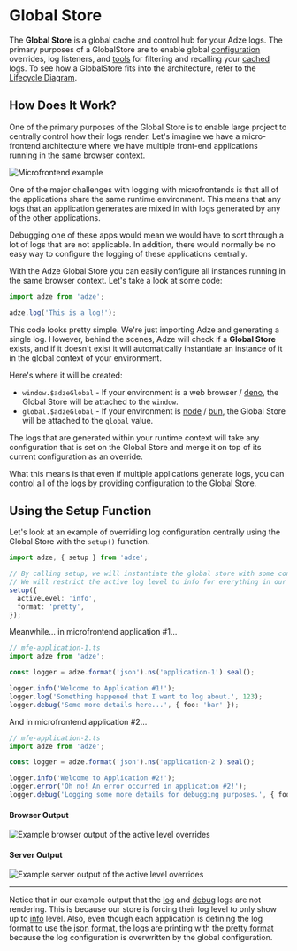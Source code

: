 # Global Store

The **Global Store** is a global cache and control hub for your Adze logs. The primary purposes of a
GlobalStore are to enable global [configuration](../reference/configuration.md) overrides, log listeners,
and [tools](../reference/global-store.md#tools) for filtering and recalling your [cached](../reference/configuration.md#user-configuration) logs. To
see how a GlobalStore fits into the architecture, refer to the [Lifecycle Diagram](./introduction.md#lifecycle).

## How Does It Work?

One of the primary purposes of the Global Store is to enable large project to centrally control how
their logs render. Let's imagine we have a micro-frontend architecture where we have multiple
front-end applications running in the same browser context.

![Microfrontend example](./examples/global-store/microfrontend-example.png)

One of the major challenges with logging with microfrontends is that all of the applications share
the same runtime environment. This means that any logs that an application generates are mixed in
with logs generated by any of the other applications.

Debugging one of these apps would mean we would have to sort through a lot of logs that are not
applicable. In addition, there would normally be no easy way to configure the logging of these
applications centrally.

With the Adze Global Store you can easily configure all instances running in the same browser
context. Let's take a look at some code:

```typescript
import adze from 'adze';

adze.log('This is a log!');
```

This code looks pretty simple. We're just importing Adze and generating a single log. However,
behind the scenes, Adze will check if a **Global Store** exists, and if it doesn't exist it will
automatically instantiate an instance of it in the global context of your environment.

Here's where it will be created:

- `window.$adzeGlobal` - If your environment is a web browser / [deno](https://docs.deno.com/api/web/~/Window), the Global Store will be attached to the `window`.
- `global.$adzeGlobal` - If your environment is [node](https://nodejs.org/api/globals.html#global) / [bun](https://bun.sh/docs/api/globals), the Global Store will be attached to the `global` value.

The logs that are generated within your runtime context will take any configuration that is set on
the Global Store and merge it on top of its current configuration as an override.

What this means is that even if multiple applications generate logs, you can control all of the logs
by providing configuration to the Global Store.

## Using the Setup Function

Let's look at an example of overriding log configuration centrally using the Global Store with the
`setup()` function.

```typescript
import adze, { setup } from 'adze';

// By calling setup, we will instantiate the global store with some configuration overrides.
// We will restrict the active log level to info for everything in our runtime context.
setup({
  activeLevel: 'info',
  format: 'pretty',
});
```

Meanwhile... in microfrontend application #1...

```typescript
// mfe-application-1.ts
import adze from 'adze';

const logger = adze.format('json').ns('application-1').seal();

logger.info('Welcome to Application #1!');
logger.log('Something happened that I want to log about.', 123);
logger.debug('Some more details here...', { foo: 'bar' });
```

And in microfrontend application #2...

```typescript
// mfe-application-2.ts
import adze from 'adze';

const logger = adze.format('json').ns('application-2').seal();

logger.info('Welcome to Application #2!');
logger.error('Oh no! An error occurred in application #2!');
logger.debug('Logging some more details for debugging purposes.', { foo: 'bar' });
```

#### Browser Output

![Example browser output of the active level overrides](./examples/global-store/overrides-example-browser.png)

#### Server Output

![Example server output of the active level overrides](./examples/global-store/overrides-example-node.png)

---

Notice that in our example output that the [log](../reference/terminators.md#log) and
[debug](../reference/terminators.md#debug) logs are not rendering. This is because our store is
forcing their log level to only show up to [info](../reference/terminators.md#info) level. Also,
even though each application is defining the log format to use the [json format](../reference/formatters.md#json-formatter), the logs are
printing with the [pretty format](../reference/formatters.md#pretty-formatter) because the log configuration is overwritten by the global
configuration.
